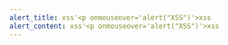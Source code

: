 ```yaml
---
alert_title: xss'<p onmouseover='alert("XSS")'>xss
alert_content: xss'<p onmouseover='alert("XSS")'>xss
---
```


